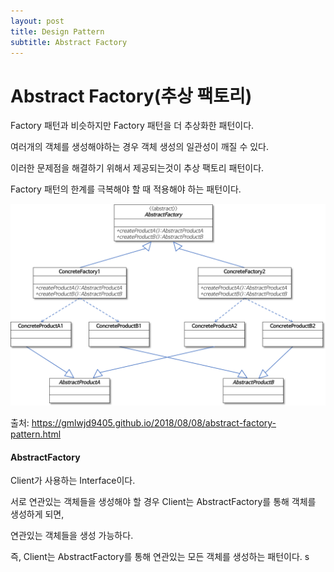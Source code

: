 ```yaml
---
layout: post
title: Design Pattern
subtitle: Abstract Factory
---
```

# Abstract Factory(추상 팩토리)
Factory 패턴과 비슷하지만 Factory 패턴을 더 추상화한 패턴이다.

여러개의 객체를 생성해야하는 경우 객체 생성의 일관성이 깨질 수 있다.

이러한 문제점을 해결하기 위해서 제공되는것이 추상 팩토리 패턴이다.

Factory 패턴의 한계를 극복해야 할 때 적용해야 하는 패턴이다.


![Abstract Factory Image](\assets\img\abstract-factory-pattern.png)

출처: https://gmlwjd9405.github.io/2018/08/08/abstract-factory-pattern.html

#### AbstractFactory
Client가 사용하는 Interface이다.

서로 연관있는 객체들을 생성해야 할 경우 Client는 AbstractFactory를 통해 객체를 생성하게 되면,

연관있는 객체들을 생성 가능하다.

즉, Client는 AbstractFactory를 통해 연관있는 모든 객체를 생성하는 패턴이다.
s
